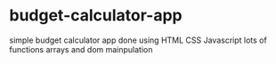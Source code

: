# budget-calculator-app
simple budget calculator app done using HTML CSS Javascript lots of functions arrays and dom mainpulation 

